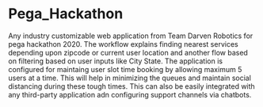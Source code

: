 # Pega_Hackathon

Any industry customizable web application from Team Darven Robotics for pega hackathon 2020. The workflow explains finding nearest services depending upon zipcode or current user location and another flow based on filtering based on user inputs like City State. The application is configured for maintaing user slot time booking by allowing maximum 5 users at a time. This will help in minimizing the queues and maintain social distancing during these tough times. This can also be easily integrated with any third-party application adn configuring support channels via chatbots.
